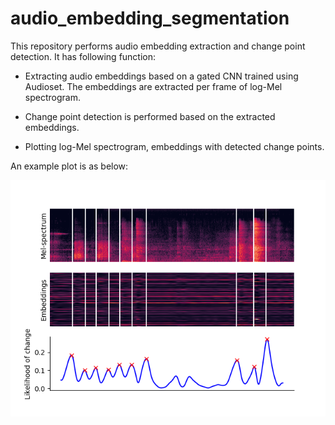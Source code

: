 # audio_embedding_segmentation
This repository performs audio embedding extraction and change point detection. It has following function:

- Extracting audio embeddings based on a gated CNN trained using Audioset. The embeddings are extracted per frame of log-Mel spectrogram.

- Change point detection is performed based on the extracted embeddings.

- Plotting log-Mel spectrogram, embeddings with detected change points.


An example plot is as below:

![Image description](https://raw.githubusercontent.com/zhao-shuyang/audio_embedding_segmentation/master/plot.png)
